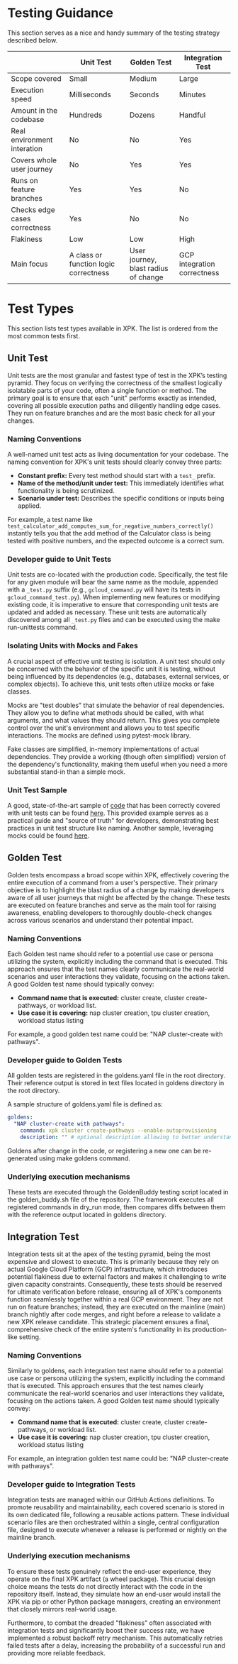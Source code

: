 # Testing Guidance

This section serves as a nice and handy summary of the testing strategy described below.

|                               | Unit Test                             | Golden Test                          | Integration Test            |
|-------------------------------|---------------------------------------|--------------------------------------|-----------------------------|
| Scope covered                 | Small                                 | Medium                               | Large                       |
| Execution speed               | Milliseconds                          | Seconds                              | Minutes                     |
| Amount in the codebase        | Hundreds                              | Dozens                               | Handful                     |
| Real environment interation   | No                                    | No                                   | Yes                         |
| Covers whole user journey     | No                                    | Yes                                  | Yes                         |
| Runs on feature branches      | Yes                                   | Yes                                  | No                          |
| Checks edge cases correctness | Yes                                   | No                                   | No                          |
| Flakiness                     | Low                                   | Low                                  | High                        |
| Main focus                    | A class or function logic correctness | User journey, blast radius of change | GCP integration correctness |

# Test Types

This section lists test types available in XPK. The list is ordered from the most common tests first.

## Unit Test

Unit tests are the most granular and fastest type of test in the XPK’s testing pyramid. They focus on verifying the correctness of the smallest logically isolatable parts of your code, often a single function or method. The primary goal is to ensure that each "unit" performs exactly as intended, covering all possible execution paths and diligently handling edge cases. They run on feature branches and are the most basic check for all your changes.

### Naming Conventions

A well-named unit test acts as living documentation for your codebase. The naming convention for XPK's unit tests should clearly convey three parts:

* **Constant prefix:** Every test method should start with a `test_` prefix.
* **Name of the method/unit under test:** This immediately identifies what functionality is being scrutinized.
* **Scenario under test:** Describes the specific conditions or inputs being applied.

For example, a test name like `test_calculator_add_computes_sum_for_negative_numbers_correctly()` instantly tells you that the add method of the Calculator class is being tested with positive numbers, and the expected outcome is a correct sum.

### Developer guide to Unit Tests

Unit tests are co-located with the production code. Specifically, the test file for any given module will bear the same name as the module, appended with a `_test.py` suffix (e.g., `gcloud_command.py` will have its tests in `gcloud_command_test.py`). When implementing new features or modifying existing code, it is imperative to ensure that corresponding unit tests are updated and added as necessary. These unit tests are automatically discovered among all `_test.py` files and can be executed using the make run-unittests command.

### Isolating Units with Mocks and Fakes

A crucial aspect of effective unit testing is isolation. A unit test should only be concerned with the behavior of the specific unit it is testing, without being influenced by its dependencies (e.g., databases, external services, or complex objects). To achieve this, unit tests often utilize mocks or fake classes.

Mocks are "test doubles" that simulate the behavior of real dependencies. They allow you to define what methods should be called, with what arguments, and what values they should return. This gives you complete control over the unit's environment and allows you to test specific interactions. The mocks are defined using pytest-mock library.

Fake classes are simplified, in-memory implementations of actual dependencies. They provide a working (though often simplified) version of the dependency's functionality, making them useful when you need a more substantial stand-in than a simple mock.

### Unit Test Sample

A good, state-of-the-art sample of [code](https://github.com/AI-Hypercomputer/xpk/blob/0434cf6a023069522f90d5846c6d980b68382b66/src/xpk/core/nodepool.py#L614) that has been correctly covered with unit tests can be found [here](https://github.com/AI-Hypercomputer/xpk/blob/0434cf6a023069522f90d5846c6d980b68382b66/src/xpk/core/tests/unit/test_nodepool.py#L26). This provided example serves as a practical guide and "source of truth" for developers, demonstrating best practices in unit test structure like naming. Another sample, leveraging mocks could be found [here](https://github.com/AI-Hypercomputer/xpk/blob/8464ce26cd0fd24c681e346b2c915ad918724e53/src/xpk/core/nodepool_test.py#L86).

## Golden Test

Golden tests encompass a broad scope within XPK, effectively covering the entire execution of a command from a user's perspective. Their primary objective is to highlight the blast radius of a change by making developers aware of all user journeys that might be affected by the change. These tests are executed on feature branches and serve as the main tool for raising awareness, enabling developers to thoroughly double-check changes across various scenarios and understand their potential impact.

### Naming Conventions

Each Golden test name should refer to a potential use case or persona utilizing the system, explicitly including the command that is executed. This approach ensures that the test names clearly communicate the real-world scenarios and user interactions they validate, focusing on the actions taken. A good Golden test name should typically convey:

* **Command name that is executed:** cluster create, cluster create-pathways, or workload list.
* **Use case it is covering:** nap cluster creation, tpu cluster creation, workload status listing

For example, a good golden test name could be: "NAP cluster-create with pathways".

### Developer guide to Golden Tests
All golden tests are registered in the goldens.yaml file in the root directory. Their reference output is stored in text files located in goldens directory in the root directory.

A sample structure of goldens.yaml file is defined as:

```yaml
goldens:
  "NAP cluster-create with pathways":
    command: xpk cluster create-pathways --enable-autoprovisioning
    description: "" # optional description allowing to better understand use-case
```

Goldens after change in the code, or registering a new one can be re-generated using make goldens command.

### Underlying execution mechanisms

These tests are executed through the GoldenBuddy testing script located in the golden_buddy.sh file of the repository. The framework executes all registered commands in dry_run mode, then compares diffs between them with the reference output located in goldens directory.

## Integration Test
Integration tests sit at the apex of the testing pyramid, being the most expensive and slowest to execute. This is primarily because they rely on actual Google Cloud Platform (GCP) infrastructure, which introduces potential flakiness due to external factors and makes it challenging to write given capacity constraints. Consequently, these tests should be reserved for ultimate verification before release, ensuring all of XPK's components function seamlessly together within a real GCP environment. They are not run on feature branches; instead, they are executed on the mainline (main) branch nightly after code merges, and right before a release to validate a new XPK release candidate. This strategic placement ensures a final, comprehensive check of the entire system's functionality in its production-like setting.

### Naming Conventions

Similarly to goldens, each integration test name should refer to a potential use case or persona utilizing the system, explicitly including the command that is executed. This approach ensures that the test names clearly communicate the real-world scenarios and user interactions they validate, focusing on the actions taken. A good Golden test name should typically convey:

* **Command name that is executed:** cluster create, cluster create-pathways, or workload list.
* **Use case it is covering:** nap cluster creation, tpu cluster creation, workload status listing

For example, an integration golden test name could be: "NAP cluster-create with pathways".

### Developer guide to Integration Tests

Integration tests are managed within our GitHub Actions definitions. To promote reusability and maintainability, each covered scenario is stored in its own dedicated file, following a reusable actions pattern. These individual scenario files are then orchestrated within a single, central configuration file, designed to execute whenever a release is performed or nightly on the mainline branch.

### Underlying execution mechanisms

To ensure these tests genuinely reflect the end-user experience, they operate on the final XPK artifact (a wheel package). This crucial design choice means the tests do not directly interact with the code in the repository itself. Instead, they simulate how an end-user would install the XPK via pip or other Python package managers, creating an environment that closely mirrors real-world usage.

Furthermore, to combat the dreaded "flakiness" often associated with integration tests and significantly boost their success rate, we have implemented a robust backoff retry mechanism. This automatically retries failed tests after a delay, increasing the probability of a successful run and providing more reliable feedback.
